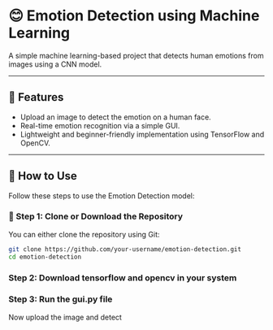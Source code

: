 # 😊 Emotion Detection using Machine Learning

A simple machine learning-based project that detects human emotions from images using a CNN model.

---

## 📌 Features
- Upload an image to detect the emotion on a human face.
- Real-time emotion recognition via a simple GUI.
- Lightweight and beginner-friendly implementation using TensorFlow and OpenCV.

---

## 🚀 How to Use

Follow these steps to use the Emotion Detection model:

### 🔹 Step 1: Clone or Download the Repository

You can either clone the repository using Git:

```bash
git clone https://github.com/your-username/emotion-detection.git
cd emotion-detection
```

### Step 2: Download tensorflow and opencv in your system

### Step 3: Run the gui.py file

Now upload the image and detect
